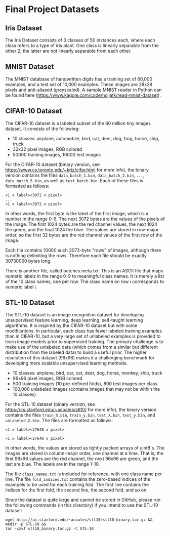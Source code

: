 # Final Project Datasets

## Iris Dataset

The Iris Dataset consists of 3 classes of 50 instances each, where each class refers to a type of iris plant. One class is linearly separable from the other 2; the latter are not linearly separable from each other.

## MNIST Dataset

The MNIST database of handwritten digits has a training set of 60,000 examples, and a test set of 10,000 examples. These images are 28x28 pixels and anti-aliased (greyscaled). A sample MNIST reader in Python can be found here (https://www.kaggle.com/code/hojjatk/read-mnist-dataset).

## CIFAR-10 Dataset

The CIFAR-10 dataset is a labeled subset of the 80 million tiny images dataset. It consists of the following:
- 10 classes: airplane, automobile, bird, cat, deer, dog, frog, horse, ship, truck
- 32x32 pixel images, RGB colored
- 50000 training images, 10000 test images

For the CIFAR-10 dataset (binary version, see https://www.cs.toronto.edu/~kriz/cifar.html for more info), the binary version contains the files `data_batch_1.bin`, `data_batch_2.bin`, `...`, `data_batch_5.bin`, as well as `test_batch.bin`. Each of these files is formatted as follows:
```
<1 x label><3072 x pixel>
...
<1 x label><3072 x pixel>
```
In other words, the first byte is the label of the first image, which is a number in the range 0-9. The next 3072 bytes are the values of the pixels of the image. The first 1024 bytes are the red channel values, the next 1024 the green, and the final 1024 the blue. The values are stored in row-major order, so the first 32 bytes are the red channel values of the first row of the image.

Each file contains 10000 such 3073-byte "rows" of images, although there is nothing delimiting the rows. Therefore each file should be exactly 30730000 bytes long.

There is another file, called batches.meta.txt. This is an ASCII file that maps numeric labels in the range 0-9 to meaningful class names. It is merely a list of the 10 class names, one per row. The class name on row i corresponds to numeric label i.


## STL-10 Dataset

The STL-10 dataset is an image recognition dataset for developing unsupervised feature learning, deep learning, self-taught learning algorithms. It is inspired by the CIFAR-10 dataset but with some modifications. In particular, each class has fewer labeled training examples than in CIFAR-10, but a very large set of unlabeled examples is provided to learn image models prior to supervised training. The primary challenge is to make use of the unlabeled data (which comes from a similar but different distribution from the labeled data) to build a useful prior. The higher resolution of this dataset (96x96) makes it a challenging benchmark for developing more scalable unsupervised learning methods.

- 10 classes: airplane, bird, car, cat, deer, dog, horse, monkey, ship, truck
- 96x96 pixel images, RGB colored
- 500 training images (10 pre-defined folds), 800 test images per class
- 100,000 unlabeled images (contains images that may not be within the 10 classes)

For the STL-10 dataset (binary version, see https://cs.stanford.edu/~acoates/stl10/ for more info), the binary version contains the files `train_X.bin`, `train_y.bin`, `test_X.bin`, `test_y.bin`, and `unlabeled_X.bin`. The files are formatted as follows:
```
<1 x label><27648 x pixel>
...
<1 x label><27648 x pixel>
```
In other words, the values are stored as tightly packed arrays of uint8's. The images are stored in column-major order, one channel at a time. That is, the first 96x96 values are the red channel, the next 96x96 are green, and the last are blue. The labels are in the range 1-10.

The file `class_names.txt` is included for reference, with one class name per line. The file `fold_indices.txt` contains the zero-based indices of the exampels to be used for each training fold. The first line contains the indices for the first fold, the second line, the second fold, and so on.

Since the dataset is quite large and cannot be stored in GitHub, please run the following commands (in this directory) if you intend to use the STL-10 dataset:
```
wget http://ai.stanford.edu/~acoates/stl10/stl10_binary.tar.gz &&
mkdir -p STL-10 &&
tar -xzvf stl10_binary.tar.gz -C STL-10
```

